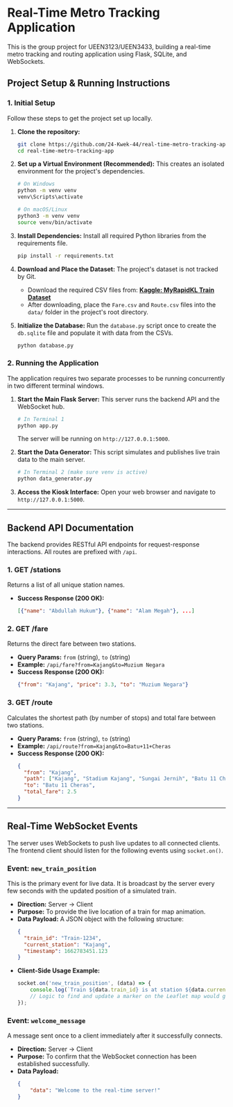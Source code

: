# Real-Time Metro Tracking Application

This is the group project for UEEN3123/UEEN3433, building a real-time metro tracking and routing application using Flask, SQLite, and WebSockets.

## Project Setup & Running Instructions

### 1. Initial Setup

Follow these steps to get the project set up locally.

1.  **Clone the repository:**
    ```bash
    git clone https://github.com/24-Kwek-44/real-time-metro-tracking-app.git
    cd real-time-metro-tracking-app
    ```

2.  **Set up a Virtual Environment (Recommended):**
    This creates an isolated environment for the project's dependencies.
    ```bash
    # On Windows
    python -m venv venv
    venv\Scripts\activate
    
    # On macOS/Linux
    python3 -m venv venv
    source venv/bin/activate
    ```

3.  **Install Dependencies:**
    Install all required Python libraries from the requirements file.
    ```bash
    pip install -r requirements.txt
    ```

4.  **Download and Place the Dataset:**
    The project's dataset is not tracked by Git.
    *   Download the required CSV files from: **[Kaggle: MyRapidKL Train Dataset](https://www.kaggle.com/datasets/niknmarjan/myrapidkl-train-dataset)**
    *   After downloading, place the `Fare.csv` and `Route.csv` files into the `data/` folder in the project's root directory.

5.  **Initialize the Database:**
    Run the `database.py` script once to create the `db.sqlite` file and populate it with data from the CSVs.
    ```bash
    python database.py
    ```

### 2. Running the Application

The application requires two separate processes to be running concurrently in two different terminal windows.

1.  **Start the Main Flask Server:**
    This server runs the backend API and the WebSocket hub.
    ```bash
    # In Terminal 1
    python app.py
    ```
    The server will be running on `http://127.0.0.1:5000`.

2.  **Start the Data Generator:**
    This script simulates and publishes live train data to the main server.
    ```bash
    # In Terminal 2 (make sure venv is active)
    python data_generator.py
    ```

3.  **Access the Kiosk Interface:**
    Open your web browser and navigate to `http://127.0.0.1:5000`.

---

## Backend API Documentation

The backend provides RESTful API endpoints for request-response interactions. All routes are prefixed with `/api`.

### 1. GET /stations
Returns a list of all unique station names.
*   **Success Response (200 OK):**
    ```json
    [{"name": "Abdullah Hukum"}, {"name": "Alam Megah"}, ...]
    ```

### 2. GET /fare
Returns the direct fare between two stations.
*   **Query Params:** `from` (string), `to` (string)
*   **Example:** `/api/fare?from=Kajang&to=Muzium Negara`
*   **Success Response (200 OK):**
    ```json
    {"from": "Kajang", "price": 3.3, "to": "Muzium Negara"}
    ```

### 3. GET /route
Calculates the shortest path (by number of stops) and total fare between two stations.
*   **Query Params:** `from` (string), `to` (string)
*   **Example:** `/api/route?from=Kajang&to=Batu+11+Cheras`
*   **Success Response (200 OK):**
    ```json
    {
      "from": "Kajang",
      "path": ["Kajang", "Stadium Kajang", "Sungai Jernih", "Batu 11 Cheras"],
      "to": "Batu 11 Cheras",
      "total_fare": 2.5
    }
    ```
---

## Real-Time WebSocket Events

The server uses WebSockets to push live updates to all connected clients. The frontend client should listen for the following events using `socket.on()`.

### Event: `new_train_position`

This is the primary event for live data. It is broadcast by the server every few seconds with the updated position of a simulated train.

*   **Direction:** Server → Client
*   **Purpose:** To provide the live location of a train for map animation.
*   **Data Payload:** A JSON object with the following structure:
    ```json
    {
      "train_id": "Train-1234",
      "current_station": "Kajang",
      "timestamp": 1662783451.123
    }
    ```
*   **Client-Side Usage Example:**
    ```javascript
    socket.on('new_train_position', (data) => {
        console.log(`Train ${data.train_id} is at station ${data.current_station}`);
        // Logic to find and update a marker on the Leaflet map would go here.
    });
    ```

### Event: `welcome_message`

A message sent once to a client immediately after it successfully connects.

*   **Direction:** Server → Client
*   **Purpose:** To confirm that the WebSocket connection has been established successfully.
*   **Data Payload:**
    ```json
    {
        "data": "Welcome to the real-time server!"
    }
    ```